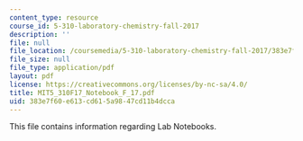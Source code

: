 ```yaml
---
content_type: resource
course_id: 5-310-laboratory-chemistry-fall-2017
description: ''
file: null
file_location: /coursemedia/5-310-laboratory-chemistry-fall-2017/383e7f60e613cd615a9847cd11b4dcca_MIT5_310F17_Notebook_F_17.pdf
file_size: null
file_type: application/pdf
layout: pdf
license: https://creativecommons.org/licenses/by-nc-sa/4.0/
title: MIT5_310F17_Notebook_F_17.pdf
uid: 383e7f60-e613-cd61-5a98-47cd11b4dcca
---
```

This file contains information regarding Lab Notebooks.